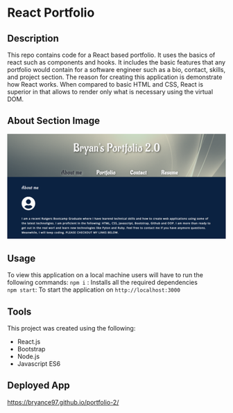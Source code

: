 # React Portfolio

## Description
This repo contains code for a React based portfolio. It uses the basics of react such as components and hooks. It includes the basic features that any portfolio would contain for a software engineer such as a bio, contact, skills, and project section. The reason for creating this application is demonstrate how React works. When compared to basic HTML and CSS, React is superior in that allows to render only what is necessary using the virtual DOM.

## About Section Image
<img width="683" alt="image" src="src\assets\projects\PROFILE.jpg">

## Usage
To view this application on a local machine users will have to run the following commands:
`npm i` : Installs all the required dependencies
<br/>
`npm start`: To start the application on `http://localhost:3000`

## Tools
This project was created using the following:
* React.js 
* Bootstrap
* Node.js
* Javascript ES6

## Deployed App
https://bryance97.github.io/portfolio-2/